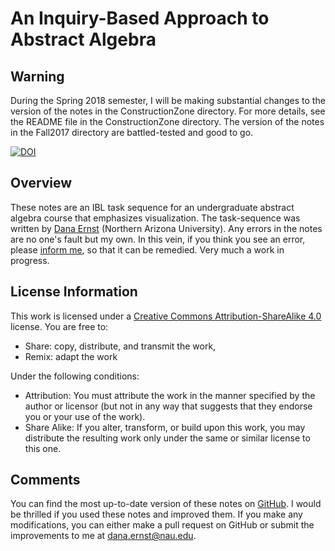 # An Inquiry-Based Approach to Abstract Algebra #

## Warning

During the Spring 2018 semester, I will be making substantial changes to the version of the notes in the ConstructionZone directory. For more details, see the README file in the ConstructionZone directory.  The version of the notes in the Fall2017 directory are battled-tested and good to go.

[![DOI](https://zenodo.org/badge/5110/dcernst/IBL-AbstractAlgebra.svg)](https://zenodo.org/badge/latestdoi/5110/dcernst/IBL-AbstractAlgebra)

## Overview
These notes are an IBL task sequence for an undergraduate abstract algebra course that emphasizes visualization. The task-sequence was written by [Dana Ernst](http://dcernst.github.io) (Northern Arizona University). Any errors in the notes are no one's fault but my own. In this vein, if you think you see an error, please [inform me](mailto:dana.ernst@nau.edu), so that it can be remedied. Very much a work in progress.

## License Information
This work is licensed under a [Creative Commons Attribution-ShareAlike 4.0](https://creativecommons.org/licenses/by-sa/4.0/) license.  You are free to:

* Share: copy, distribute, and transmit the work,
* Remix: adapt the work

Under the following conditions:

* Attribution: You must attribute the work in the manner specified by the author or licensor (but not in any way that suggests that they endorse you or your use of the work).
* Share Alike: If you alter, transform, or build upon this work, you may distribute the resulting work only under the same or similar license to this one.

## Comments
You can find the most up-to-date version of these notes on [GitHub](http://dcernst.github.io/IBL-AbstractAlgebra/).  I would be thrilled if you used these notes and improved them.  If you make any modifications, you can either make a pull request on GitHub or submit the improvements to me at [dana.ernst@nau.edu](dana.ernst@nau.edu).
